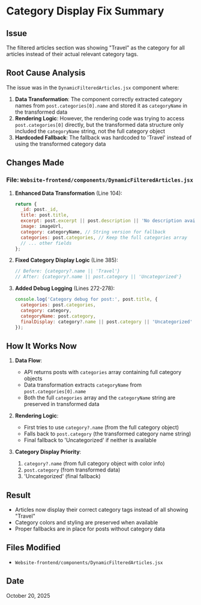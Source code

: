 # Category Display Fix Summary

## Issue
The filtered articles section was showing "Travel" as the category for all articles instead of their actual relevant category tags.

## Root Cause Analysis
The issue was in the `DynamicFilteredArticles.jsx` component where:

1. **Data Transformation**: The component correctly extracted category names from `post.categories[0].name` and stored it as `categoryName` in the transformed data
2. **Rendering Logic**: However, the rendering code was trying to access `post.categories[0]` directly, but the transformed data structure only included the `categoryName` string, not the full category object
3. **Hardcoded Fallback**: The fallback was hardcoded to 'Travel' instead of using the transformed category data

## Changes Made

### File: `Website-frontend/components/DynamicFilteredArticles.jsx`

1. **Enhanced Data Transformation** (Line 104):
   ```javascript
   return {
     _id: post._id,
     title: post.title,
     excerpt: post.excerpt || post.description || 'No description available',
     image: imageUrl,
     category: categoryName, // String version for fallback
     categories: post.categories, // Keep the full categories array
     // ... other fields
   };
   ```

2. **Fixed Category Display Logic** (Line 385):
   ```javascript
   // Before: {category?.name || 'Travel'}
   // After: {category?.name || post.category || 'Uncategorized'}
   ```

3. **Added Debug Logging** (Lines 272-278):
   ```javascript
   console.log('Category debug for post:', post.title, {
     categories: post.categories,
     category: category,
     categoryName: post.category,
     finalDisplay: category?.name || post.category || 'Uncategorized'
   });
   ```

## How It Works Now

1. **Data Flow**:
   - API returns posts with `categories` array containing full category objects
   - Data transformation extracts `categoryName` from `post.categories[0].name`
   - Both the full `categories` array and the `categoryName` string are preserved in transformed data

2. **Rendering Logic**:
   - First tries to use `category?.name` (from the full category object)
   - Falls back to `post.category` (the transformed category name string)
   - Final fallback to 'Uncategorized' if neither is available

3. **Category Display Priority**:
   1. `category?.name` (from full category object with color info)
   2. `post.category` (from transformed data)
   3. 'Uncategorized' (final fallback)

## Result
- Articles now display their correct category tags instead of all showing "Travel"
- Category colors and styling are preserved when available
- Proper fallbacks are in place for posts without category data

## Files Modified
- `Website-frontend/components/DynamicFilteredArticles.jsx`

## Date
October 20, 2025





